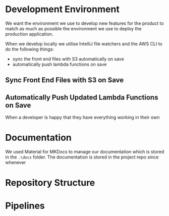 # Development Environment

We want the environment we use to develop new features for the product to match as much as possible the environment we use to deploy the production application.

When we develop locally we utilise IntelliJ file watchers and the AWS CLI to do the following things:

- sync the front end files with S3 automatically on save
- automatically push lambda functions on save

## Sync Front End Files with S3 on Save

## Automatically Push Updated Lambda Functions on Save

When a developer is happy that they have everything working in their own     

# Documentation

We used Material for MKDocs to manage our documentation which is stored in the `.\docs` folder.  The documentation is stored in the project repo since whenever 

# Repository Structure

# Pipelines

